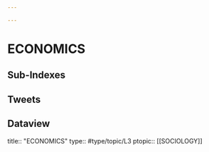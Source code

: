```yaml
---

---
```

# ECONOMICS
## Sub-Indexes


## Tweets


## Dataview
title:: "ECONOMICS"
type:: #type/topic/L3
ptopic:: [[SOCIOLOGY]]